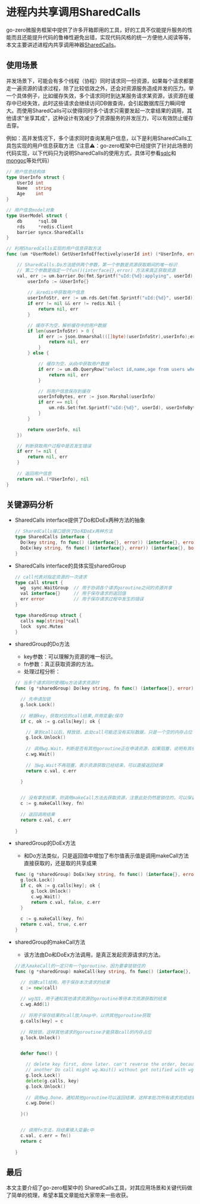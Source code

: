 # 进程内共享调用SharedCalls



go-zero微服务框架中提供了许多开箱即用的工具，好的工具不仅能提升服务的性能而且还能提升代码的鲁棒性避免出错，实现代码风格的统一方便他人阅读等等，本文主要讲述进程内共享调用神器[SharedCalls](https://github.com/tal-tech/go-zero/blob/master/core/syncx/sharedcalls.go)。  



## 使用场景



并发场景下，可能会有多个线程（协程）同时请求同一份资源，如果每个请求都要走一遍资源的请求过程，除了比较低效之外，还会对资源服务造成并发的压力。举一个具体例子，比如缓存失效，多个请求同时到达某服务请求某资源，该资源在缓存中已经失效，此时这些请求会继续访问DB做查询，会引起数据库压力瞬间增大。而使用SharedCalls可以使得同时多个请求只需要发起一次拿结果的调用，其他请求"坐享其成"，这种设计有效减少了资源服务的并发压力，可以有效防止缓存击穿。



例如：高并发情况下，多个请求同时查询某用户信息，以下是利用SharedCalls工具包实现的用户信息获取方法（注意⚠️：go-zero框架中已经提供了针对此场景的代码实现，以下代码只为说明SharedCalls的使用方式，具体可参看[sqlc](https://github.com/tal-tech/go-zero/blob/master/core/stores/sqlc/cachedsql.go)和[mongoc](https://github.com/tal-tech/go-zero/blob/master/core/stores/mongoc/cachedcollection.go)等处代码）

```go
// 用户信息结构体
type UserInfo struct {
    UserId int
    Name   string
    Age    int
}

// 用户信息model对象
type UserModel struct {
    db      *sql.DB
    rds     *redis.Client
    barrier syncx.SharedCalls
}

// 利用SharedCalls实现的用户信息获取方法
func (um *UserModel) GetUserInfoEffectively(userId int) (*UserInfo, error) {

    // SharedCalls.Do方法提供两个参数，第一个参数是资源获取期间的唯一标识
    // 第二个参数是指定一个fun()(interface{},error) 方法来真正获取资源
    val, err := um.barrier.Do(fmt.Sprintf("uId:{%d}:applying", userId), func() (interface{}, error) {
        userInfo := &UserInfo{}
    
        // 从redis中获取用户信息
        userInfoStr, err := um.rds.Get(fmt.Sprintf("uId:{%d}", userId)).Result()
        if err != nil && err != redis.Nil {
            return nil, err
        }

        // 缓存不为空，解析缓存中的用户数据
        if len(userInfoStr) > 0 {
            if err := json.Unmarshal(([]byte)(userInfoStr),userInfo);err!=nil {
                return nil, err
            }
        } else {

            // 缓存为空，从db中获取用户数据
            if err := um.db.QueryRow("select id,name,age from users where id=?", userId).Scan(&userInfo.UserId,&userInfo.Name, &userInfo.Age); err != nil {
                return nil, err
            }

            // 将用户信息保存到缓存
            userInfoBytes, err := json.Marshal(userInfo)
            if err == nil {
                um.rds.Set(fmt.Sprintf("uId:{%d}", userId), userInfoBytes, 5*time.Second)
            }
        }

        return userInfo, nil
    })

    // 判断获取用户过程中是否发生错误
    if err != nil {
        return nil, err
    }
    
    // 返回用户信息
    return val.(*UserInfo), nil
}
```



## 关键源码分析



- SharedCalls interface提供了Do和DoEx两种方法的抽象

  

  ```go
  // SharedCalls接口提供了Do和DoEx两种方法
  type SharedCalls interface {
  	Do(key string, fn func() (interface{}, error)) (interface{}, error)
  	DoEx(key string, fn func() (interface{}, error)) (interface{}, bool, error)
  }
  ```

  

- SharedCalls interface的具体实现sharedGroup

  

  ```go
  // call代表对指定资源的一次请求
  type call struct {
  	wg  sync.WaitGroup  // 用于协调各个请求goroutine之间的资源共享
  	val interface{}     // 用于保存请求的返回值
  	err error           // 用于保存请求过程中发生的错误
  }
  
  type sharedGroup struct {
  	calls map[string]*call
  	lock  sync.Mutex
  }
  ```

  

- sharedGroup的Do方法

  

  - key参数：可以理解为资源的唯一标识。
  - fn参数：真正获取资源的方法。
  - 处理过程分析： 

  ```go
  // 当多个请求同时使用Do方法请求资源时
  func (g *sharedGroup) Do(key string, fn func() (interface{}, error)) (interface{}, error) {

    // 先申请加锁
    g.lock.Lock()
    
    // 根据key，获取对应的call结果,并用变量c保存
    if c, ok := g.calls[key]; ok {

      // 拿到call以后，释放锁，此处call可能还没有实际数据，只是一个空的内存占位
      g.lock.Unlock()
      
      // 调用wg.Wait，判断是否有其他goroutine正在申请资源，如果阻塞，说明有其他goroutine正在获取资源
      c.wg.Wait()
      
      // 当wg.Wait不再阻塞，表示资源获取已经结束，可以直接返回结果
      return c.val, c.err
      
    }
  

    // 没有拿到结果，则调用makeCall方法去获取资源，注意此处仍然是锁住的，可以保证只有一个goroutine可以调用makecall
    c := g.makeCall(key, fn)
    
    // 返回调用结果
    return c.val, c.err
    
  }
  ```

  

- sharedGroup的DoEx方法

  

  - 和Do方法类似，只是返回值中增加了布尔值表示值是调用makeCall方法直接获取的，还是取的共享成果

  ```go
  func (g *sharedGroup) DoEx(key string, fn func() (interface{}, error)) (val interface{}, fresh bool, err error) {
  	g.lock.Lock()
  	if c, ok := g.calls[key]; ok {
  		g.lock.Unlock()
  		c.wg.Wait()
  		return c.val, false, c.err
  	}
   
  	c := g.makeCall(key, fn)
  	return c.val, true, c.err
  }
  ```

  

- sharedGroup的makeCall方法

  

  - 该方法由Do和DoEx方法调用，是真正发起资源请求的方法。
  
  ```go
  //进入makeCall的一定只有一个goroutine，因为要拿锁锁住的
  func (g *sharedGroup) makeCall(key string, fn func() (interface{}, error)) *call {

    // 创建call结构，用于保存本次请求的结果
    c := new(call)
    
    // wg加1，用于通知其他请求资源的goroutine等待本次资源获取的结束
    c.wg.Add(1)
    
    // 将用于保存结果的call放入map中，以供其他goroutine获取
    g.calls[key] = c
    
    // 释放锁，这样其他请求的goroutine才能获取call的内存占位
    g.lock.Unlock()
  

    defer func() {

      // delete key first, done later. can't reverse the order, because if reverse,
      // another Do call might wg.Wait() without get notified with wg.Done()
      g.lock.Lock()
      delete(g.calls, key)
      g.lock.Unlock()
      
      // 调用wg.Done，通知其他goroutine可以返回结果，这样本批次所有请求完成结果的共享
      c.wg.Done()
      
    }()
  

    // 调用fn方法，将结果填入变量c中
    c.val, c.err = fn()
    return c
    
  }
  ```



## 最后



本文主要介绍了go-zero框架中的 SharedCalls工具，对其应用场景和关键代码做了简单的梳理，希望本篇文章能给大家带来一些收获。
